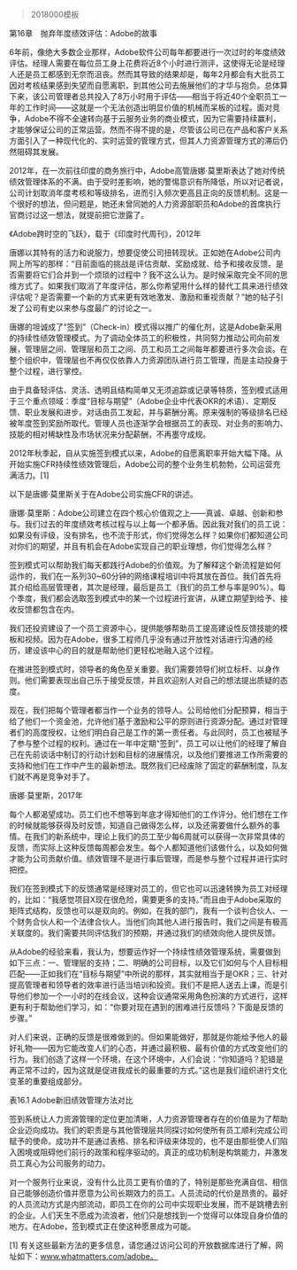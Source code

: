 # 
> 2018000模板



第16章　抛弃年度绩效评估：Adobe的故事


6年前，像绝大多数企业那样，Adobe软件公司每年都要进行一次过时的年度绩效评估。经理人需要在每位员工身上花费将近8个小时进行测评，这使得无论是经理人还是员工都感到无奈而沮丧。然而其导致的结果却是，每年2月都会有大批员工因对考核结果感到失望而自愿离职，到其他公司去施展他们的才华与抱负。总体算下来，该公司管理者总共投入了8万小时用于评估——相当于将近40个全职员工一年的工作时间——这就是一个无法创造出明显价值的机械而呆板的过程。面对竞争，Adobe不得不全速转向基于云服务业务的商业模式，因为它需要持续赢利，才能够保证公司的正常运营。然而不得不提的是，尽管该公司已在产品和客户关系方面引入了一种现代化的、实时运营的管理方式，但其人力资源管理方式的滞后仍然阻碍其发展。

2012年，在一次前往印度的商务旅行中，Adobe高管唐娜·莫里斯表达了她对传统绩效管理体系的不满。由于受时差影响，她的警惕意识有所降低，所以对记者说，公司计划取消年度考核和等级排名，进而引入频次更高且正向的反馈机制。这是一个很好的想法，但问题是，她还未曾同她的人力资源部职员和Adobe的首席执行官商讨过这一想法，就提前把它泄露了。



《Adobe跨时空的飞跃》，载于《印度时代周刊》，2012年


唐娜以其特有的活力和说服力，想要促使公司扭转现状。正如她在Adobe公司内网上所写的那样：“目前面临的挑战是评估贡献、奖励成就、给予和接收反馈。是否需要将它们合并到一个烦琐的过程中？我不这么认为。是时候采取完全不同的思维方式了。如果我们取消了年度评估，那么你希望用什么样的替代工具来进行绩效评估呢？是否需要一个新的方式来更有效地激发、激励和重视贡献？”她的帖子引发了公司有史以来参与度最广的讨论之一。

唐娜的坦诚成了“签到”（Check-in）模式得以推广的催化剂，这是Adobe新采用的持续性绩效管理模式。为了调动全体员工的积极性，共同努力推动公司向前发展，管理层之间、管理层和员工之间、员工和员工之间每年都要进行多次会谈。在整个组织中，管理层也不再仅仅依靠人力资源团队进行员工管理，而是主动投身于整个过程，进行掌控。

由于具备轻评估、灵活、透明且结构简单又无须追踪或记录等特质，签到模式适用于三个重点领域：季度“目标与期望”（Adobe企业中代表OKR的术语）、定期反馈、职业发展和进步。对话由员工发起，并与薪酬分离。原来强制的等级排名已经被年度签到奖励所取代。管理人员也逐渐学会根据员工的表现、对业务的影响力、技能的相对稀缺性及市场状况来分配薪酬，不再墨守成规。

2012年秋季起，自从实施签到模式以来，Adobe的自愿离职率开始大幅下降。从开始实施CFR持续性绩效管理后，Adobe公司的整个业务生机勃勃，公司运营充满活力。[1]

以下是唐娜·莫里斯关于在Adobe公司实施CFR的讲述。



唐娜·莫里斯：Adobe公司建立在四个核心价值观之上——真诚、卓越、创新和参与。我们过去的年度绩效考核过程与以上每一个都矛盾。因此我对我们的员工说：如果没有评级，没有排名，也不流于形式，你们觉得怎么样？如果你们都知道公司对你们的期望，并且有机会在Adobe实现自己的职业理想，你们觉得怎么样？

签到模式可以帮助我们每天都践行Adobe的价值观。为了解释这个新流程是如何运作的，我们在一系列30~60分钟的网络课程培训中将其放在首位。我们首先将其介绍给高层管理者，其次是经理，最后是员工（我们的员工参与率是90%）。每个季度，我们都会选取签到模式中的某一个过程进行宣讲，从建立期望到给予、接收反馈都包含在内。

我们还投资建设了一个员工资源中心，提供能够帮助员工提高建设性反馈技能的模板和视频。因为在Adobe，很多工程师几乎没有通过开放性对话进行沟通的经历，建设该中心的目的就是帮助他们更轻松地融入这个过程。

在推进签到模式时，领导者的角色至关重要。我们需要领导们树立标杆、以身作则。他们需要表现出自己乐于接受反馈，并且欢迎别人对自己的想法提出质疑的态度。

现在，我们把每个管理者都当作一个业务的领导人。公司给他们分配预算，相当于给了他们一个资金池，允许他们基于激励和公平的原则进行资源分配。通过对管理者们的高度授权，让他们明白自己是工作的第一责任者。与此同时，员工也被赋予了参与整个过程的权利。通过在一年中定期“签到”，员工可以让他们的经理了解自己在先前谈话中制订的行动计划和目标的进展情况，以及他们要推进工作所需要的支持和他们在工作中产生的最新想法。既然我们已经废除了固定的薪酬制度，队友们就不再是竞争对手了。



唐娜·莫里斯，2017年


每个人都渴望成功。员工们也不想等到年底才得知他们的工作评分。他们想在工作的时候就能够获得及时反馈，知道自己做得怎么样，以及还需要做什么额外的事情。在我们的新系统中，理论上我们的员工至少每6周就可以获得一次非常具体的反馈，而实际上这种反馈每周都会发生。每个人都知道他们该做什么，以及如何做才能为公司贡献价值。绩效管理不是进行事后管理，而是参与整个过程并进行实时把控。

我们在签到模式下的反馈通常是经理对员工的，但它也可以迅速转换为员工对经理的，比如：“我感觉项目X现在很危险，需要更多的支持。”而且由于Adobe采取的矩阵式结构，反馈也可以是双向的。例如，在我的部门，我有一个谈判合伙人、一个财务合伙人和一个法律合伙人。当他们向其他人进行报告时，我们之间是有极高关联度的。我们需要共同评估我们的预期，并通过我们的绩效向他人提供反馈。

从Adobe的经验来看，我认为，想要运作好一个持续性绩效管理系统，需要做到如下三点：一、管理层的支持；二、明确的公司目标，以及它们如何与个人目标相匹配——正如我们在“目标与期望”中所说的那样，其实就相当于是OKR；三、针对提高管理者和领导者的效率进行适当培训和投资。我们不是把人送去上课，而是引导他们参加一个一小时的在线会议，这种会议通常采用角色扮演的方式进行，这样更有利于帮助他们学习，如：“你要对现在遇到的困难进行反馈吗？下面是反馈的步骤。”

对人们来说，正确的反馈是很难做到的。但如果能做好，那就是你能给予他人的最好礼物——因为它能改变人们的心态，并通过最积极、最有价值的方式改变他们的行为。我们创造了这样一个环境，在这个环境中，人们会说：“你知道吗？犯错是再正常不过的，因为这就是促进我成长的最重要的方式。”这也是我们组织进行文化变革的重要组成部分。

表16.1 Adobe新旧绩效管理方法对比




签到系统让人力资源管理的定位更加清晰，人力资源管理者存在的价值是为了帮助企业迈向成功。我们的职责是与其他管理层共同探讨如何使所有员工顺利完成公司赋予的使命。成功并不是通过表格、排名和评级来体现的，也不是由那些使人们陷入困境或阻碍他们前行的政策和程序驱动的。真正的成功机制是构筑能力，并激发员工真心为公司服务的动力。

对一个服务行业来说，没有什么比员工更有价值的了，特别是那些充满自信、相信自己能够创造价值并愿意为公司长期效力的员工。人员流动的代价是昂贵的。最好的人员流动方式是内部流动，即员工在你的公司中实现职业发展，而不是跳槽去别的企业。人们天生不愿成为流浪者，他们只是想找到一个觉得可以体现自身价值的地方。在Adobe，签到模式正在使这种愿景成为可能。

[1] 有关这些最新方法的更多信息，请您通过访问公司的开放数据库进行了解，网址如下：www.whatmatters.com/adobe。


